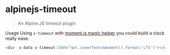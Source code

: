 # alpinejs-timeout

> An Alpine JS timeout plugin


Usage
Using `x-timeout` with [moment.js magic helper](https://github.com/victoryoalli/alpinejs-moment) you could build a clock really ease.
```js
<div  x-data x-timeout:1000="$el.innerText=$moment().format('LTS')"></div>
```
